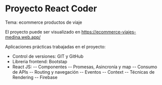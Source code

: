 # Proyecto React Coder

Tema: ecommerce productos de viaje

El proyecto puede ser visualizado en https://ecommerce-viajes-medina.web.app/

Aplicaciones prácticas trabajadas en el proyecto:
- Control de versiones: GIT y GitHub
- Libreria frontend: Bootstap
- React JS: 
-- Componentes
-- Promesas, Asincronía y map
-- Consumo de APIs
-- Routing y navegación
-- Eventos
-- Context
-- Técnicas de Rendering
-- Firebase

